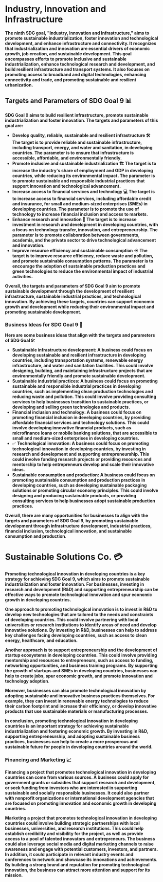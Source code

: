 # Industry, Innovation and Infrastructure
**The ninth SDG goal, "Industry, Innovation and Infrastructure," aims to promote sustainable industrialization, foster innovation and technological development, and enhance infrastructure and connectivity. It recognizes that industrialization and innovation are essential drivers of economic growth, job creation, and sustainable development. This goal encompasses efforts to promote inclusive and sustainable industrialization, enhance technological research and development, and build resilient infrastructure and transport systems. It also focuses on promoting access to broadband and digital technologies, enhancing connectivity and trade, and promoting sustainable and resilient urbanization.**

## Targets and Parameters of SDG Goal 9 📊

**SDG Goal 9 aims to build resilient infrastructure, promote sustainable industrialization and foster innovation. The targets and parameters of this goal are:**

- **Develop quality, reliable, sustainable and resilient infrastructure 🛠 The target is to provide reliable and sustainable infrastructure, including transport, energy, and water and sanitation, in developing countries. The parameter is to ensure that infrastructure is accessible, affordable, and environmentally friendly.**
- **Promote inclusive and sustainable industrialization 🏗 The target is to increase the industry's share of employment and GDP in developing countries, while reducing its environmental impact. The parameter is to promote sustainable and responsible industrial practices that support innovation and technological advancement.**
- **Increase access to financial services and technology 💻 The target is to increase access to financial services, including affordable credit and insurance, for small and medium-sized enterprises (SMEs) in developing countries. The parameter is to promote the use of technology to increase financial inclusion and access to markets.**
- **Enhance research and innovation 🔬 The target is to increase investment in research and development in developing countries, with a focus on technology transfer, innovation, and entrepreneurship. The parameter is to promote collaboration between governments, academia, and the private sector to drive technological advancement and innovation.**
- **Improve resource efficiency and sustainable consumption ☀ The target is to improve resource efficiency, reduce waste and pollution, and promote sustainable consumption patterns. The parameter is to encourage the adoption of sustainable production practices and green technologies to reduce the environmental impact of industrial activities.**

**Overall, the targets and parameters of SDG Goal 9 aim to promote sustainable development through the development of resilient infrastructure, sustainable industrial practices, and technological innovation. By achieving these targets, countries can support economic growth and development while reducing their environmental impact and promoting sustainable development.**

### Business Ideas for SDG Goal 9 🏥

**Here are some business ideas that align with the targets and parameters of SDG Goal 9:**

- **Sustainable infrastructure development: A business could focus on developing sustainable and resilient infrastructure in developing countries, including transportation systems, renewable energy infrastructure, and water and sanitation facilities. This could involve designing, building, and maintaining infrastructure projects that are environmentally friendly and promote sustainable development.**
- **Sustainable industrial practices: A business could focus on promoting sustainable and responsible industrial practices in developing countries, such as implementing clean production technologies and reducing waste and pollution. This could involve providing consulting services to help businesses transition to sustainable practices, or developing and selling green technologies and products.**
- **Financial inclusion and technology: A business could focus on promoting financial inclusion in developing countries, by providing affordable financial services and technology solutions. This could involve developing innovative financial products, such as microfinance loans or mobile banking solutions, that are accessible to small and medium-sized enterprises in developing countries.**
- ✅ **Technological innovation: A business could focus on promoting technological innovation in developing countries, by investing in research and development and supporting entrepreneurship. This could involve funding research projects or providing resources and mentorship to help entrepreneurs develop and scale their innovative ideas.**
- **Sustainable consumption and production: A business could focus on promoting sustainable consumption and production practices in developing countries, such as developing sustainable packaging solutions or promoting circular economy principles. This could involve designing and producing sustainable products, or providing consulting services to help businesses adopt sustainable production practices.**

**Overall, there are many opportunities for businesses to align with the targets and parameters of SDG Goal 9, by promoting sustainable development through infrastructure development, industrial practices, financial inclusion, technological innovation, and sustainable consumption and production.**

# Sustainable Solutions Co. 💳

**Promoting technological innovation in developing countries is a key strategy for achieving SDG Goal 9, which aims to promote sustainable industrialization and foster innovation. For businesses, investing in research and development (R&D) and supporting entrepreneurship can be effective ways to promote technological innovation and spur economic growth in developing countries.**

**One approach to promoting technological innovation is to invest in R&D to develop new technologies that are tailored to the needs and constraints of developing countries. This could involve partnering with local universities or research institutions to identify areas of need and develop innovative solutions. By investing in R&D, businesses can help to address key challenges facing developing countries, such as access to clean energy, healthcare, and education.**

**Another approach is to support entrepreneurship and the development of startup ecosystems in developing countries. This could involve providing mentorship and resources to entrepreneurs, such as access to funding, networking opportunities, and business training programs. By supporting the growth of startups and SMEs in developing countries, businesses can help to create jobs, spur economic growth, and promote innovation and technology adoption.**

**Moreover, businesses can also promote technological innovation by adopting sustainable and innovative business practices themselves. For example, they can invest in renewable energy technologies to reduce their carbon footprint and increase their efficiency, or develop innovative products that use sustainable materials or manufacturing processes.**

**In conclusion, promoting technological innovation in developing countries is an important strategy for achieving sustainable industrialization and fostering economic growth. By investing in R&D, supporting entrepreneurship, and adopting sustainable business practices, businesses can help to create a more prosperous and sustainable future for people in developing countries around the world.**

### Financing and Marketing 📈

**Financing a project that promotes technological innovation in developing countries can come from various sources. A business could apply for government grants or subsidies that support research and development, or seek funding from investors who are interested in supporting sustainable and socially responsible businesses. It could also partner with nonprofit organizations or international development agencies that are focused on promoting innovation and economic growth in developing countries.**

**Marketing a project that promotes technological innovation in developing countries could involve building strategic partnerships with local businesses, universities, and research institutions. This could help establish credibility and visibility for the project, as well as provide access to a pool of talented innovators and entrepreneurs. The business could also leverage social media and digital marketing channels to raise awareness and engage with potential customers, investors, and partners. In addition, it could participate in relevant industry events and conferences to network and showcase its innovations and achievements. By building a strong brand and reputation for promoting technological innovation, the business can attract more attention and support for its mission.**
